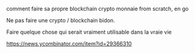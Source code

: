 comment faire sa propre blockchain crypto monnaie from scratch, en go


Ne pas faire une crypto / blockchain bidon.

Faire quelque chose qui serait vraiment utilisable dans la vraie vie


https://news.ycombinator.com/item?id=29366310
